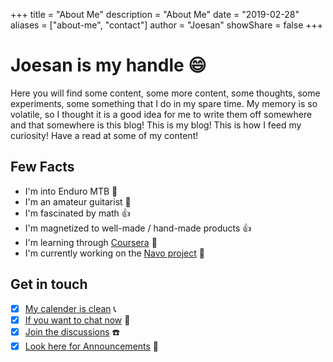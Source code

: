 +++
title = "About Me"
description = "About Me"
date = "2019-02-28"
aliases = ["about-me", "contact"]
author = "Joesan"
showShare = false
+++

# Joesan is my handle :smile:

Here you will find some content, some more content, some thoughts, some experiments, some something that I do in my spare time. My 
memory is so volatile, so I thought it is a good idea for me to write them off somewhere and that somewhere is this blog! 
This is my blog! This is how I feed my curiosity! Have a read at some of my content!

## Few Facts

- I'm into Enduro MTB :bicyclist:
- I'm an amateur guitarist :guitar:
- I'm fascinated by math :thumbsup:
- I'm magnetized to well-made / hand-made products :+1:
- I'm learning through [Coursera](https://www.coursera.org/user/04a614123f3a97ae89e941cb3ba2a9a3) :book:
- I'm currently working on the [Navo project](https://github.com/navo-org) :robot:

## Get in touch

- [x] [My calender is clean](https://calendly.com/joesandech) :telephone_receiver:
- [x] [If you want to chat now](https://gitter.im/bigelectrons/community) :iphone:
- [x] [Join the discussions](https://github.com/joesan/joesan-me/discussions/categories/general) :phone:
- [x] [Look here for Announcements](https://github.com/joesan/joesan-me/discussions/categories/announcements) :trumpet:
